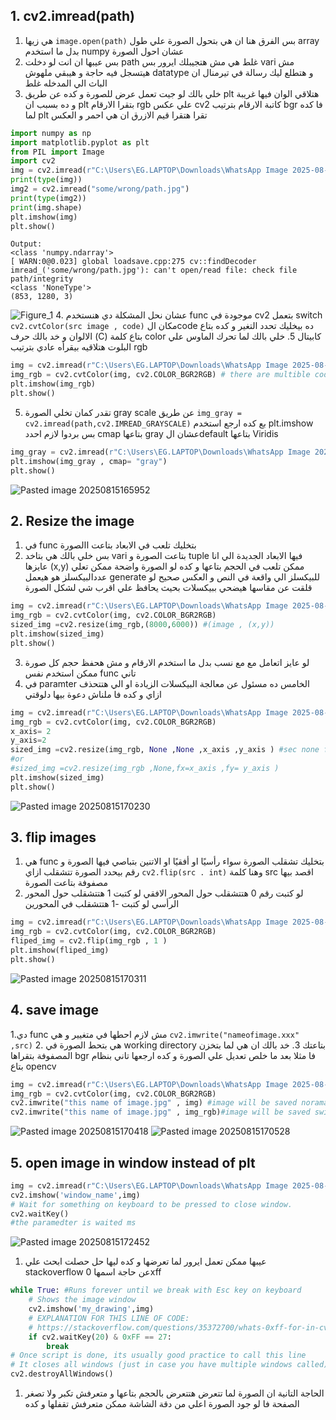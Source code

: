 ## 1. cv2.imread(path)
1. هي زيها `image.open(path)` بس الفرق هنا ان هي بتحول الصورة علي طول array بدل ما استخدم numpy عشان احول الصورة
2. بس عيبها ان انت لو دخلت path  غلط هي مش هتجيبلك ايرور بس vari  مش هيتسجل فيه حاجة و هيبقي ملهوش datatype و هتطلع ليك رسالة في تيرمنال ان الباث الي المدخله غلط
3. خلي بالك لو جيت تعمل عرض للصورة و كده عن طريق plt هتلاقي الوان فيها غريبة و ده بسبب ان plt بتقرا الارقام rgb  علي عكس cv2  كاتبة الارقام بترتيب bgr  فا كده لما plt  تقرا هتقرا قيم الازرق ان هي احمر و العكس 
```python
import numpy as np
import matplotlib.pyplot as plt
from PIL import Image
import cv2
img = cv2.imread(r"C:\Users\EG.LAPTOP\Downloads\WhatsApp Image 2025-08-13 at 20.14.36_568770bd.jpg")
print(type(img))
img2 = cv2.imread("some/wrong/path.jpg")
print(type(img2))
print(img.shape)
plt.imshow(img)
plt.show()
```
	Output:
	<class 'numpy.ndarray'>
	[ WARN:0@0.023] global loadsave.cpp:275 cv::findDecoder imread_('some/wrong/path.jpg'): can't open/read file: check file path/integrity 
	<class 'NoneType'>
	(853, 1280, 3)
![Figure_1](open%20cv/2-Image%20Basics%20with%20OpenCV/images%20&%20videos/Figure_1.png)
4. عشان نحل المشكلة دي هنستخدم func  موجودة في cv2 بتعمل switch
  `cv2.cvtColor(src image , code)`
  مكان الcode  ده بيخليك تحدد التغير و كده بتاع الالوان و خد بالك حرف (C) بتاع كلمة color  كابيتال
  5. خلي بالك لما تحرك الماوس علي البلوت هتلاقيه بيقرأه عادي بترتيب rgb  
```python
img = cv2.imread(r"C:\Users\EG.LAPTOP\Downloads\WhatsApp Image 2025-08-13 at 20.14.36_568770bd.jpg")
img_rgb = cv2.cvtColor(img, cv2.COLOR_BGR2RGB) # there are multible codes python show u to act on channels
plt.imshow(img_rgb)
plt.show()
``` 
5.  تقدر كمان تخلي الصورة gray scale   عن طريق 
 `img_gray = cv2.imread(path,cv2.IMREAD_GRAYSCALE)`
 بع كده ارجع استخدم plt.imshow  بس بردوا لازم احدد cmap بتاعها gray عشان الdefault بتاعها Viridis  
```python
img_gray = cv2.imread(r"C:\Users\EG.LAPTOP\Downloads\WhatsApp Image 2025-08-13 at 20.14.36_568770bd.jpg",cv2.IMREAD_GRAYSCALE)
plt.imshow(img_gray , cmap= "gray")
plt.show()
```
![Pasted image 20250815165952](open%20cv/2-Image%20Basics%20with%20OpenCV/images%20&%20videos/Pasted%20image%2020250815165952.png)
## 2. Resize the image 
1. في func  بتخليك تلعب في الابعاد بتاعت االصورة
2. بس خلي بالك هي بتاخد vari بتاعت الصورة  و tuple فيها الابعاد الجديدة الي انا عايزها (x,y)  ممكن تلعب في الحجم بتاعها و كده لو الصورة واضحة ممكن تعلي عددالبيكسلز هو هيعمل generate  للبيكسلز الي واقعة في النص و العكس صحيح لو قلقت عن مقاسها هيضحي ببيكسلات بحيث يحافظ علي اقرب شي لشكل الصورة 
```python
img = cv2.imread(r"C:\Users\EG.LAPTOP\Downloads\WhatsApp Image 2025-08-13 at 20.14.36_568770bd.jpg")
img_rgb = cv2.cvtColor(img, cv2.COLOR_BGR2RGB)
sized_img =cv2.resize(img_rgb,(8000,6000)) #(image , (x,y))
plt.imshow(sized_img)
plt.show()
```
3. لو عايز اتعامل مع مع نسب بدل ما استخدم الارقام و مش هحفظ حجم كل صورة ممكن استخدم نفس func  تاني
4. في paramter الخامس ده مسئول عن معالجة البيكسلات الزيادة او الي هتتحذف ازاي و كده فا ملناش دعوة بيها دلوقتي
```python
img = cv2.imread(r"C:\Users\EG.LAPTOP\Downloads\WhatsApp Image 2025-08-13 at 20.14.36_568770bd.jpg")
img_rgb = cv2.cvtColor(img, cv2.COLOR_BGR2RGB)
x_axis= 2
y_axis=2
sized_img =cv2.resize(img_rgb, None ,None ,x_axis ,y_axis ) #sec none for parameter that can replaced by existing variable to recive image
#or 
#sized_img =cv2.resize(img_rgb ,None,fx=x_axis ,fy= y_axis )
plt.imshow(sized_img)
plt.show()
```
![Pasted image 20250815170230](open%20cv/2-Image%20Basics%20with%20OpenCV/images%20&%20videos/Pasted%20image%2020250815170230.png)
## 3. flip images 
1. هي  func بتخليك تشقلب الصورة سواء رأسيًا او أفقيًا او الاتنين بتباصي فيها الصورة و رقم بيحدد الصورة تتشقلب ازاي `cv2.flip(src . int)`  وهنا كلمة src اقصد بيها مصفوفة بتاعت الصورة 
2. لو كتبت رقم 0 هتتشقلب حول المحور الافقي لو كتبت 1 هتتشقلب حول المحور الرأسي لو كتبت -1 هتتشقلب في المحورين
```python
img = cv2.imread(r"C:\Users\EG.LAPTOP\Downloads\WhatsApp Image 2025-08-13 at 20.14.36_568770bd.jpg")
img_rgb = cv2.cvtColor(img, cv2.COLOR_BGR2RGB)
fliped_img = cv2.flip(img_rgb , 1 )
plt.imshow(fliped_img)
plt.show()
```
![Pasted image 20250815170311](open%20cv/2-Image%20Basics%20with%20OpenCV/images%20&%20videos/Pasted%20image%2020250815170311.png)
## 4. save image 
1.دي func  مش لازم احطها في متغيير و هي `cv2.imwrite("nameofimage.xxx" ,src)`
2. هي بتحط الصورة في working directory بتاعتك
3. خد بالك ان هي لما بتخزن المصفوفة بتقراها bgr فا مثلا بعد ما خلص تعديل علي الصورة و كده ارجعها تاني بنظام بتاع opencv 
```python
img = cv2.imread(r"C:\Users\EG.LAPTOP\Downloads\WhatsApp Image 2025-08-13 at 20.14.36_568770bd.jpg")
img_rgb = cv2.cvtColor(img, cv2.COLOR_BGR2RGB)
cv2.imwrite("this name of image.jpg" , img) #image will be saved noramal becuse img vari in BGR color
cv2.imwrite("this name of image.jpg" , img_rgb)#image will be saved switched becuse img vari in RGB color

```
![Pasted image 20250815170418](open%20cv/2-Image%20Basics%20with%20OpenCV/images%20&%20videos/Pasted%20image%2020250815170418.png)
![Pasted image 20250815170528](open%20cv/2-Image%20Basics%20with%20OpenCV/images%20&%20videos/Pasted%20image%2020250815170528.png)
## 5. open image in window instead of plt
```python 
img = cv2.imread(r"C:\Users\EG.LAPTOP\Downloads\WhatsApp Image 2025-08-13 at 20.14.36_568770bd.jpg")
cv2.imshow('window_name',img)
# Wait for something on keyboard to be pressed to close window.
cv2.waitKey()
#the paramedter is waited ms 
```
![Pasted image 20250815172452](open%20cv/2-Image%20Basics%20with%20OpenCV/images%20&%20videos/Pasted%20image%2020250815172452.png)
1. عيبها ممكن تعمل ايرور لما تعرضها و كده ليها حل حصلت ابحث علي stackoverflow  عن حاجة اسمها 0xff 
```python
while True: #Runs forever until we break with Esc key on keyboard
    # Shows the image window
    cv2.imshow('my_drawing',img)
    # EXPLANATION FOR THIS LINE OF CODE:
    # https://stackoverflow.com/questions/35372700/whats-0xff-for-in-cv2-waitkey1/39201163
    if cv2.waitKey(20) & 0xFF == 27:
        break
# Once script is done, its usually good practice to call this line
# It closes all windows (just in case you have multiple windows called)
cv2.destroyAllWindows()
```
1. الحاجة التانية ان الصورة لما تتعرض هتتعرض بالحجم بتاعها و متعرفش تكبر ولا تصغر الصفحة فا لو جود الصورة اعلي من دقة الشاشة ممكن متعرفش تقفلها و كده 


